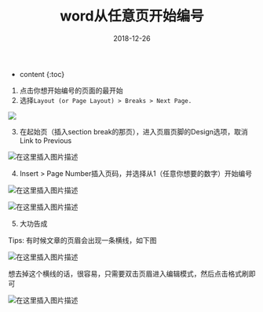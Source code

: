 ﻿---
layout: post
title:  "word从任意页开始编号"
date:   2018-12-26
categories: 其他
tag: 小技巧
---

* content
{:toc}


1. 点击你想开始编号的页面的最开始
2. 选择`Layout (or Page Layout) > Breaks > Next Page.`

![](https://img-blog.csdnimg.cn/20181226094653663.png?x-oss-process=image/watermark,type_ZmFuZ3poZW5naGVpdGk,shadow_10,text_aHR0cHM6Ly9ibG9nLmNzZG4ubmV0L2tld2VpMTY4,size_16,color_FFFFFF,t_70)

3. 在起始页（插入section break的那页），进入页眉页脚的Design选项，取消Link to Previous
   
![在这里插入图片描述](https://img-blog.csdnimg.cn/2018122609531356.png)

4. Insert > Page Number插入页码，并选择从1（任意你想要的数字）开始编号

![在这里插入图片描述](https://img-blog.csdnimg.cn/20181226095025324.png?x-oss-process=image/watermark,type_ZmFuZ3poZW5naGVpdGk,shadow_10,text_aHR0cHM6Ly9ibG9nLmNzZG4ubmV0L2tld2VpMTY4,size_16,color_FFFFFF,t_70)

![在这里插入图片描述](https://img-blog.csdnimg.cn/20181226095329234.png?x-oss-process=image/watermark,type_ZmFuZ3poZW5naGVpdGk,shadow_10,text_aHR0cHM6Ly9ibG9nLmNzZG4ubmV0L2tld2VpMTY4,size_16,color_FFFFFF,t_70)

5. 大功告成

Tips:
有时候文章的页眉会出现一条横线，如下图

![在这里插入图片描述](https://img-blog.csdnimg.cn/20190312155715973.png)

想去掉这个横线的话，很容易，只需要双击页眉进入编辑模式，然后点击格式刷即可

![在这里插入图片描述](https://img-blog.csdnimg.cn/20190312155850130.png?x-oss-process=image/watermark,type_ZmFuZ3poZW5naGVpdGk,shadow_10,text_aHR0cHM6Ly9ibG9nLmNzZG4ubmV0L2tld2VpMTY4,size_16,color_FFFFFF,t_70)

